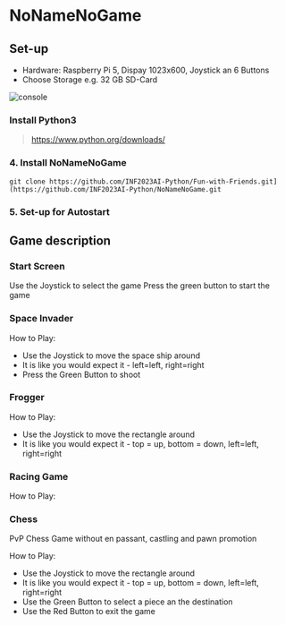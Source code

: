 # NoNameNoGame

## Set-up
+ Hardware: Raspberry Pi 5, Dispay 1023x600, Joystick an 6 Buttons
+ Choose Storage e.g. 32 GB SD-Card

![console](https://github.com/INF2023AI-Python/NoNameNoGame/assets/158037983/2a140b00-0486-47b8-b097-e428eeb822d8)

### Install Python3

 > https://www.python.org/downloads/

### 4. Install NoNameNoGame
  ```
  git clone https://github.com/INF2023AI-Python/Fun-with-Friends.git](https://github.com/INF2023AI-Python/NoNameNoGame.git
  ```
### 5. Set-up for Autostart


## Game description
### Start Screen
Use the Joystick to select the game 
Press the green button to start the game
### Space Invader

How to Play:
+ Use the Joystick to move the space ship around
+ It is like you would expect it - left=left, right=right
+ Press the Green Button to shoot

### Frogger


How to Play:
+ Use the Joystick to move the rectangle around
+ It is like you would expect it - top = up, bottom = down, left=left, right=right

### Racing Game


How to Play:


### Chess
PvP Chess Game without en passant, castling and pawn promotion

How to Play: <br>
+ Use the Joystick to move the rectangle around
+ It is like you would expect it - top = up, bottom = down, left=left, right=right
+ Use the Green Button to select a piece an the destination
+ Use the Red Button to exit the game


